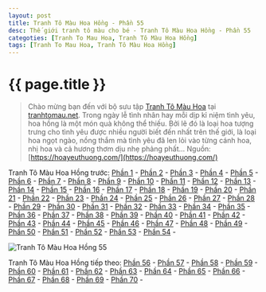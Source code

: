 ```yaml
---
layout: post
title: Tranh Tô Màu Hoa Hồng - Phần 55
desc: Thế giới tranh tô màu cho bé - Tranh Tô Màu Hoa Hồng - Phần 55
categoties: [Tranh To Mau Hoa, Tranh Tô Màu Hoa Hồng]
tags: [Tranh To Mau Hoa, Tranh Tô Màu Hoa Hồng]
---
```

{{ page.title }}
================
> Chào mừng bạn đến với bộ sưu tập [Tranh Tô Màu Hoa](http://tranhtomau.net/) tại [tranhtomau.net](http://tranhtomau.net/). Trong ngày lễ tình nhân hay mỗi dịp kỉ niệm tình yêu, hoa hồng là một món quà không thể thiếu. Bởi lẽ đó là loại hoa tượng trưng cho tình yêu được nhiều người biết đến nhất trên thế giới, là loại hoa ngọt ngào, nồng thắm mà tình yêu đã len lỏi vào từng cánh hoa, nhị hoa và cả hương thơm dịu nhẹ phảng phất... Nguồn: [https://hoayeuthuong.com/](https://hoayeuthuong.com/)

Tranh Tô Màu Hoa Hồng trước: [Phần 1](http://tranhtomau.net/2018/05/14/Tranh-To-Mau-Hoa-phan-1.html) - [Phần 2](http://tranhtomau.net/2018/05/14/Tranh-To-Mau-Hoa-phan-2.html) - [Phần 3](http://tranhtomau.net/2018/05/14/Tranh-To-Mau-Hoa-phan-3.html) - [Phần 4](http://tranhtomau.net/2018/05/14/Tranh-To-Mau-Hoa-phan-4.html) - [Phần 5](http://tranhtomau.net/2018/05/14/Tranh-To-Mau-Hoa-phan-5.html) - [Phần 6](http://tranhtomau.net/2018/05/14/Tranh-To-Mau-Hoa-phan-6.html) - [Phần 7](http://tranhtomau.net/2018/05/14/Tranh-To-Mau-Hoa-phan-7.html) - [Phần 8](http://tranhtomau.net/2018/05/14/Tranh-To-Mau-Hoa-phan-8.html) - [Phần 9](http://tranhtomau.net/2018/05/14/Tranh-To-Mau-Hoa-phan-9.html) - [Phần 10](http://tranhtomau.net/2018/05/14/Tranh-To-Mau-Hoa-phan-10.html) - [Phần 11](http://tranhtomau.net/2018/05/14/Tranh-To-Mau-Hoa-phan-11.html) - [Phần 12](http://tranhtomau.net/2018/05/14/Tranh-To-Mau-Hoa-phan-12.html) - [Phần 13](http://tranhtomau.net/2018/05/14/Tranh-To-Mau-Hoa-phan-13.html) - [Phần 14](http://tranhtomau.net/2018/05/14/Tranh-To-Mau-Hoa-phan-14.html) - [Phần 15](http://tranhtomau.net/2018/05/14/Tranh-To-Mau-Hoa-phan-15.html) - [Phần 16](http://tranhtomau.net/2018/05/14/Tranh-To-Mau-Hoa-phan-16.html) - [Phần 17](http://tranhtomau.net/2018/05/14/Tranh-To-Mau-Hoa-phan-17.html) - [Phần 18](http://tranhtomau.net/2018/05/14/Tranh-To-Mau-Hoa-phan-18.html) - [Phần 19](http://tranhtomau.net/2018/05/14/Tranh-To-Mau-Hoa-phan-19.html) - [Phần 20](http://tranhtomau.net/2018/05/14/Tranh-To-Mau-Hoa-phan-20.html) - [Phần 21](http://tranhtomau.net/2018/05/14/Tranh-To-Mau-Hoa-phan-21.html) - [Phần 22](http://tranhtomau.net/2018/05/14/Tranh-To-Mau-Hoa-phan-22.html) - [Phần 23](http://tranhtomau.net/2018/05/14/Tranh-To-Mau-Hoa-phan-23.html) - [Phần 24](http://tranhtomau.net/2018/05/14/Tranh-To-Mau-Hoa-phan-24.html) - [Phần 25](http://tranhtomau.net/2018/05/14/Tranh-To-Mau-Hoa-phan-25.html) - [Phần 26](http://tranhtomau.net/2018/05/14/Tranh-To-Mau-Hoa-phan-26.html) - [Phần 27](http://tranhtomau.net/2018/05/14/Tranh-To-Mau-Hoa-phan-27.html) - [Phần 28](http://tranhtomau.net/2018/05/14/Tranh-To-Mau-Hoa-phan-28.html) - [Phần 29](http://tranhtomau.net/2018/05/14/Tranh-To-Mau-Hoa-phan-29.html) - [Phần 30](http://tranhtomau.net/2018/05/14/Tranh-To-Mau-Hoa-phan-30.html) - [Phần 31](http://tranhtomau.net/2018/05/14/Tranh-To-Mau-Hoa-phan-31.html) - [Phần 32](http://tranhtomau.net/2018/05/14/Tranh-To-Mau-Hoa-phan-32.html) - [Phần 33](http://tranhtomau.net/2018/05/14/Tranh-To-Mau-Hoa-phan-33.html) - [Phần 34](http://tranhtomau.net/2018/05/14/Tranh-To-Mau-Hoa-phan-34.html) - [Phần 35](http://tranhtomau.net/2018/05/14/Tranh-To-Mau-Hoa-phan-35.html) - [Phần 36](http://tranhtomau.net/2018/05/14/Tranh-To-Mau-Hoa-phan-36.html) - [Phần 37](http://tranhtomau.net/2018/05/14/Tranh-To-Mau-Hoa-phan-37.html) - [Phần 38](http://tranhtomau.net/2018/05/14/Tranh-To-Mau-Hoa-phan-38.html) - [Phần 39](http://tranhtomau.net/2018/05/14/Tranh-To-Mau-Hoa-phan-39.html) - [Phần 40](http://tranhtomau.net/2018/05/14/Tranh-To-Mau-Hoa-phan-40.html) - [Phần 41](http://tranhtomau.net/2018/05/14/Tranh-To-Mau-Hoa-phan-41.html) - [Phần 42](http://tranhtomau.net/2018/05/14/Tranh-To-Mau-Hoa-phan-42.html) - [Phần 43](http://tranhtomau.net/2018/05/14/Tranh-To-Mau-Hoa-phan-43.html) - [Phần 44](http://tranhtomau.net/2018/05/14/Tranh-To-Mau-Hoa-phan-44.html) - [Phần 45](http://tranhtomau.net/2018/05/14/Tranh-To-Mau-Hoa-phan-45.html) - [Phần 46](http://tranhtomau.net/2018/05/14/Tranh-To-Mau-Hoa-phan-46.html) - [Phần 47](http://tranhtomau.net/2018/05/14/Tranh-To-Mau-Hoa-phan-47.html) - [Phần 48](http://tranhtomau.net/2018/05/14/Tranh-To-Mau-Hoa-phan-48.html) - [Phần 49](http://tranhtomau.net/2018/05/14/Tranh-To-Mau-Hoa-phan-49.html) - [Phần 50](http://tranhtomau.net/2018/05/14/Tranh-To-Mau-Hoa-phan-50.html) - [Phần 51](http://tranhtomau.net/2018/05/14/Tranh-To-Mau-Hoa-phan-51.html) - [Phần 52](http://tranhtomau.net/2018/05/14/Tranh-To-Mau-Hoa-phan-52.html) - [Phần 53](http://tranhtomau.net/2018/05/14/Tranh-To-Mau-Hoa-phan-53.html) - [Phần 54](http://tranhtomau.net/2018/05/14/Tranh-To-Mau-Hoa-phan-54.html) - 

<script async src="//pagead2.googlesyndication.com/pagead/js/adsbygoogle.js"></script><!-- TextAds-Responsive --><ins class="adsbygoogle" style="display:block" data-ad-client="ca-pub-6753140515841889" data-ad-slot="9811874670" data-ad-format="auto"></ins><script> (adsbygoogle = window.adsbygoogle || []).push({}); </script>

![Tranh Tô Màu Hoa Hồng 55](http://tranhtomau.net/img1/Tranh-To-Mau-Hoa%20(55).jpg "Tranh Tô Màu Hoa Hồng 55")

<script async src="//pagead2.googlesyndication.com/pagead/js/adsbygoogle.js"></script><!-- TextAds-Responsive --><ins class="adsbygoogle" style="display:block" data-ad-client="ca-pub-6753140515841889" data-ad-slot="9811874670" data-ad-format="auto"></ins><script> (adsbygoogle = window.adsbygoogle || []).push({}); </script>

Tranh Tô Màu Hoa Hồng tiếp theo: [Phần 56](http://tranhtomau.net/2018/05/14/Tranh-To-Mau-Hoa-phan-56.html) - [Phần 57](http://tranhtomau.net/2018/05/14/Tranh-To-Mau-Hoa-phan-57.html) - [Phần 58](http://tranhtomau.net/2018/05/14/Tranh-To-Mau-Hoa-phan-58.html) - [Phần 59](http://tranhtomau.net/2018/05/14/Tranh-To-Mau-Hoa-phan-59.html) - [Phần 60](http://tranhtomau.net/2018/05/14/Tranh-To-Mau-Hoa-phan-60.html) - [Phần 61](http://tranhtomau.net/2018/05/14/Tranh-To-Mau-Hoa-phan-61.html) - [Phần 62](http://tranhtomau.net/2018/05/14/Tranh-To-Mau-Hoa-phan-62.html) - [Phần 63](http://tranhtomau.net/2018/05/14/Tranh-To-Mau-Hoa-phan-63.html) - [Phần 64](http://tranhtomau.net/2018/05/14/Tranh-To-Mau-Hoa-phan-64.html) - [Phần 65](http://tranhtomau.net/2018/05/14/Tranh-To-Mau-Hoa-phan-65.html) - [Phần 66](http://tranhtomau.net/2018/05/14/Tranh-To-Mau-Hoa-phan-66.html) - [Phần 67](http://tranhtomau.net/2018/05/14/Tranh-To-Mau-Hoa-phan-67.html) - [Phần 68](http://tranhtomau.net/2018/05/14/Tranh-To-Mau-Hoa-phan-68.html) - [Phần 69](http://tranhtomau.net/2018/05/14/Tranh-To-Mau-Hoa-phan-69.html) - [Phần 70](http://tranhtomau.net/2018/05/14/Tranh-To-Mau-Hoa-phan-70.html) - 
